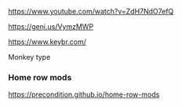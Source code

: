 
https://www.youtube.com/watch?v=ZdH7NdO7efQ

https://geni.us/VymzMWP

https://www.keybr.com/

Monkey type

### Home row mods

https://precondition.github.io/home-row-mods

